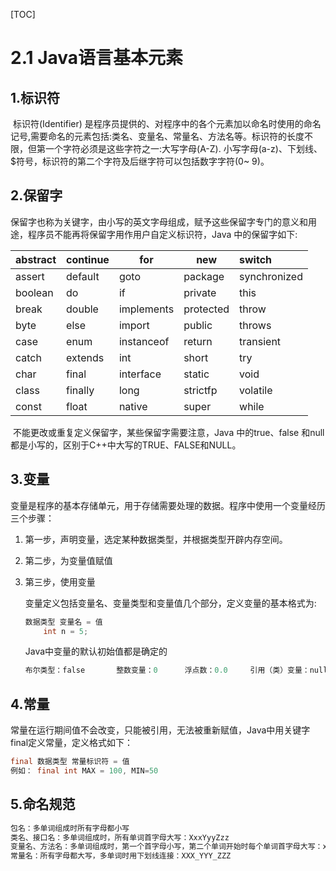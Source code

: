 [TOC]

# 2.1 Java语言基本元素

## 1.标识符

​	标识符(Identifier) 是程序员提供的、对程序中的各个元素加以命名时使用的命名记号,需要命名的元素包括:类名、变量名、常量名、方法名等。标识符的长度不限，但第一个字符必须是这些字符之一:大写字母(A-Z). 小写字母(a-z)、下划线、$符号，标识符的第二个字符及后继字符可以包括数字字符(0~ 9)。

## 2.保留字

​	保留字也称为关键字，由小写的英文字母组成，赋予这些保留字专门的意义和用途，程序员不能再将保留字用作用户自定义标识符，Java 中的保留字如下:

| abstract | continue | for        | new       | switch       |
| :------- | -------- | ---------- | --------- | :----------- |
| assert   | default  | goto       | package   | synchronized |
| boolean  | do       | if         | private   | this         |
| break    | double   | implements | protected | throw        |
| byte     | else     | import     | public    | throws       |
| case     | enum     | instanceof | return    | transient    |
| catch    | extends  | int        | short     | try          |
| char     | final    | interface  | static    | void         |
| class    | finally  | long       | strictfp  | volatile     |
| const    | float    | native     | super     | while        |

​	不能更改或重复定义保留字，某些保留字需要注意，Java 中的true、false 和null都是小写的，区别于C++中大写的TRUE、FALSE和NULL。

## 3.变量

变量是程序的基本存储单元，用于存储需要处理的数据。程序中使用一个变量经历三个步骤：

1. 第一步，声明变量，选定某种数据类型，并根据类型开辟内存空间。

2. 第二步，为变量值赋值

3. 第三步，使用变量

   变量定义包括变量名、变量类型和变量值几个部分，定义变量的基本格式为:

   ```java
   数据类型 变量名 = 值
       int n = 5;
   ```

   Java中变量的默认初始值都是确定的

   ```java
   布尔类型：false		整数变量：0		浮点数：0.0		引用（类）变量：null
   ```

## 4.常量

常量在运行期间值不会改变，只能被引用，无法被重新赋值，Java中用关键字final定义常量，定义格式如下：

```java
final 数据类型 常量标识符 = 值
例如： final int MAX = 100, MIN=50
```

## 5.命名规范

```java
包名：多单词组成时所有字母都小写
类名、接口名：多单词组成时，所有单词首字母大写：XxxYyyZzz
变量名、方法名：多单词组成时，第一个首字母小写，第二个单词开始时每个单词首字母大写：xxxYyyZzz
常量名：所有字母都大写，多单词时用下划线连接：XXX_YYY_ZZZ
```


